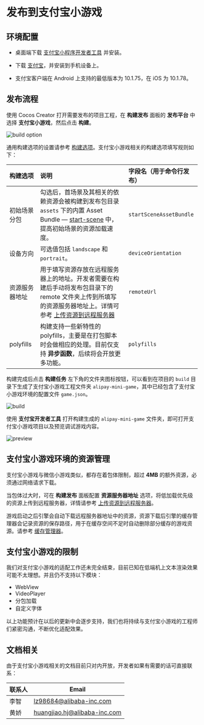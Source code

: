 # 发布到支付宝小游戏

## 环境配置

- 桌面端下载 [支付宝小程序开发者工具](https://render.alipay.com/p/f/fd-jwq8nu2a/pages/home/index.html) 并安装。

- 下载 [支付宝](https://mobile.alipay.com/index.htm)，并安装到手机设备上。

- 支付宝客户端在 Android 上支持的最低版本为 10.1.75，在 iOS 为 10.1.78。

## 发布流程

使用 Cocos Creator 打开需要发布的项目工程，在 **构建发布** 面板的 **发布平台** 中选择 **支付宝小游戏**，然后点击 **构建**。

![build option](./publish-alipay-mini-game/build_option.png)

通用构建选项的设置请参考 [构建选项](build-options.md)。支付宝小游戏相关的构建选项填写规则如下：

| 构建选项 | 说明 | 字段名（用于命令行发布） |
| :-- | :-- | :-- |
| 初始场景分包 | 勾选后，首场景及其相关的依赖资源会被构建到发布包目录 `assets` 下的内置 Asset Bundle — [start-scene](../../asset/bundle.md#%E5%86%85%E7%BD%AE-asset-bundle) 中，提高初始场景的资源加载速度。 | `startSceneAssetBundle` |
| 设备方向 | 可选值包括 `landscape` 和 `portrait`。| `deviceOrientation` |
| 资源服务器地址 | 用于填写资源存放在远程服务器上的地址。开发者需要在构建后手动将发布包目录下的 remote 文件夹上传到所填写的资源服务器地址上。详情可参考 [上传资源到远程服务器](../../asset/cache-manager.md) | `remoteUrl` |
| polyfills | 构建支持一些新特性的 polyfills，主要是在打包脚本时会做相应的处理。目前仅支持 **异步函数**，后续将会开放更多功能。| `polyfills` |

构建完成后点击 **构建任务** 左下角的文件夹图标按钮，可以看到在项目的 `build` 目录下生成了支付宝小游戏工程文件夹 `alipay-mini-game`，其中已经包含了支付宝小游戏环境的配置文件 `game.json`。

![build](./publish-alipay-mini-game/build.png)

使用 **支付宝开发者工具** 打开构建生成的 `alipay-mini-game` 文件夹，即可打开支付宝小游戏项目以及预览调试游戏内容。

![preview](./publish-alipay-mini-game/preview.png)

## 支付宝小游戏环境的资源管理

支付宝小游戏与微信小游戏类似，都存在着包体限制，超过 **4MB** 的额外资源，必须通过网络请求下载。

当包体过大时，可在 **构建发布** 面板配置 **资源服务器地址** 选项，将低加载优先级的资源上传到远程服务器，详情请参考 [上传资源到远程服务器](../../asset/cache-manager.md)。

游戏启动之后引擎会自动下载远程服务器地址中的资源，资源下载后引擎的缓存管理器会记录资源的保存路径，用于在缓存空间不足时自动删除部分缓存的游戏资源。请参考 [缓存管理器](../../asset/cache-manager.md)。

## 支付宝小游戏的限制

我们对支付宝小游戏的适配工作还未完全结束，目前已知在低端机上文本渲染效果可能不太理想。并且仍不支持以下模块：

- WebView
- VideoPlayer
- 分包加载
- 自定义字体

以上功能预计在以后的更新中会逐步支持，我们也将持续与支付宝小游戏的工程师们紧密沟通，不断优化适配效果。

## 文档相关

由于支付宝小游戏相关的文档目前只对内开放，开发者如果有需要的话可直接联系：

| 联系人  | Email |
| ---- | ---- |
| 李智 | lz98684@alibaba-inc.com      |
| 黄娇 | huangjiao.hj@alibaba-inc.com |
